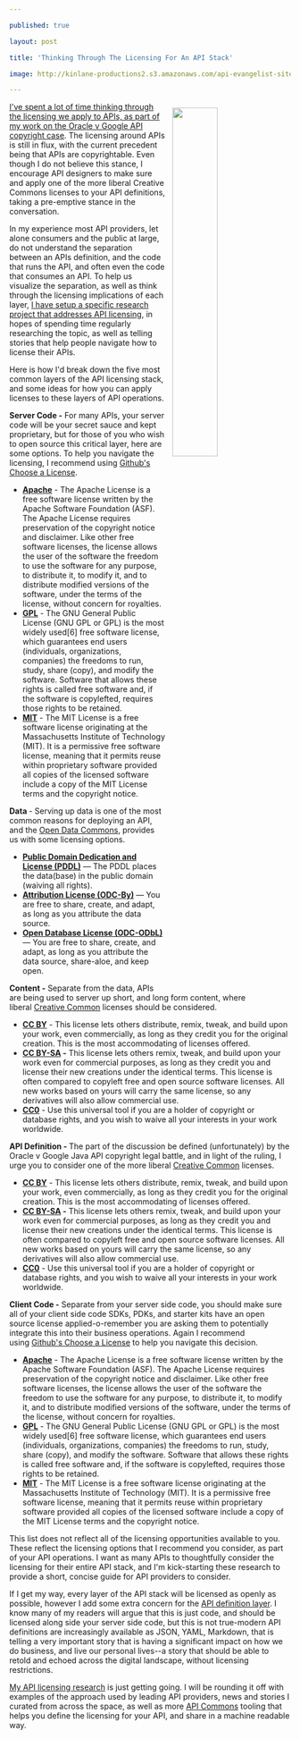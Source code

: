 ---
published: true
layout: post
title: 'Thinking Through The Licensing For An API Stack'
image: http://kinlane-productions2.s3.amazonaws.com/api-evangelist-site/blog/bw-licensing-stack.png
---

<p><img style="padding: 10px;" src="https://kinlane-productions2.s3.amazonaws.com/api-evangelist-site/blog/bw-licensing-stack.png" alt="" width="40%" align="right" />
<p><a href="http://apievangelist.com/2015/08/22/what-we-can-do-to-make-a-difference-in-the-wake-of-oracle-v-google-api-copyright-case/">I've spent a lot of time thinking through the licensing we apply to APIs, as part of my work on the Oracle v Google API copyright case</a>. The licensing around APIs is still in flux, with the current precedent being that APIs are copyrightable. Even though I do not believe this stance, I encourage API designers to make sure and apply one of the more liberal Creative Commons licenses to your API definitions, taking a pre-emptive stance in the conversation.
<p>In my experience most API providers, let alone consumers and the public at large, do not understand the separation between an APIs definition, and the code that runs the API, and often even the code that consumes an API. To help us visualize the separation, as well as think through the licensing implications of each layer, <a href="http://licensing.apievangelist.com/">I have setup a specific research project that addresses API licensing</a>, in hopes of spending time regularly researching the topic, as well as telling stories that help people navigate how to license their APIs.
<p>Here is how I'd break down the five most common layers of the API licensing stack, and some ideas for how you can apply licenses to these layers of API operations.
<p><strong>Server Code -</strong>&nbsp;For many APIs, your server code will be your secret sauce and kept proprietary, but for those of you who wish to open source this critical layer, here are some options. To help you navigate the licensing, I recommend using&nbsp;<a href="https://choosealicense.com/">Github's Choose a License</a>.
<ul>
<li><strong><a href="https://www.apache.org/licenses/LICENSE-2.0">Apache</a></strong>&nbsp;- The Apache License is a free software license written by the Apache Software Foundation (ASF). The Apache License requires preservation of the copyright notice and disclaimer. Like other free software licenses, the license allows the user of the software the freedom to use the software for any purpose, to distribute it, to modify it, and to distribute modified versions of the software, under the terms of the license, without concern for royalties.</li>
<li><strong><a href="https://www.gnu.org/licenses/gpl-3.0.en.html">GPL</a></strong>&nbsp;- The GNU General Public License (GNU GPL or GPL) is the most widely used[6] free software license, which guarantees end users (individuals, organizations, companies) the freedoms to run, study, share (copy), and modify the software. Software that allows these rights is called free software and, if the software is copylefted, requires those rights to be retained.</li>
<li><strong><a href="https://opensource.org/licenses/MIT">MIT</a></strong>&nbsp;- The MIT License is a free software license originating at the Massachusetts Institute of Technology (MIT). It is a permissive free software license, meaning that it permits reuse within proprietary software provided all copies of the licensed software include a copy of the MIT License terms and the copyright notice.</li>
</ul>
<p><strong>Data&nbsp;</strong>- Serving up data is one of the most common reasons for deploying an API, and the&nbsp;<a href="http://opendatacommons.org/">Open Data Commons</a>, provides us with some licensing options.
<ul>
<li><strong><a href="http://opendatacommons.org/licenses/pddl/">Public Domain Dedication and License (PDDL)</a></strong> &mdash; The PDDL places the data(base) in the public domain (waiving all rights).</li>
<li><strong><a href="http://opendatacommons.org/licenses/by/">Attribution License (ODC-By)</a></strong> &mdash; You are free to share, create, and adapt, as long as you attribute the data source.</li>
<li><strong><a href="http://opendatacommons.org/licenses/odbl/">Open Database License (ODC-ODbL)</a></strong> &mdash; You are free to share, create, and adapt, as long as you attribute the data source, share-aloe, and keep open.</li>
</ul>
<p><strong>Content -</strong>&nbsp;Separate from the data, APIs are being used to server up short, and long form content, where liberal&nbsp;<a href="https://creativecommons.org/">Creative Common</a>&nbsp;licenses should be considered.
<ul>
<li><strong><a href="https://creativecommons.org/licenses/by/4.0/">CC BY</a></strong>&nbsp;- This license lets others distribute, remix, tweak, and build upon your work, even commercially, as long as they credit you for the original creation. This is the most accommodating of licenses offered.</li>
<li><strong><a href="https://creativecommons.org/licenses/by-sa/4.0">CC BY-SA</a>&nbsp;-</strong>&nbsp;This license lets others remix, tweak, and build upon your work even for commercial purposes, as long as they credit you and license their new creations under the identical terms. This license is often compared to copyleft free and open source software licenses. All new works based on yours will carry the same license, so any derivatives will also allow commercial use.</li>
<li><strong><a href="https://creativecommons.org/about/cc0">CC0</a></strong>&nbsp;- Use this universal tool if you are a holder of copyright or database rights, and you wish to waive all your interests in your work worldwide.</li>
</ul>
<p><strong>API Definition -&nbsp;</strong>The part of the discussion be defined (unfortunately) by the Oracle v Google Java API copyright legal battle, and in light of the ruling, I urge you to consider one of the more liberal&nbsp;<a href="https://creativecommons.org/">Creative Common</a>&nbsp;licenses.
<ul>
<li><strong><a href="https://creativecommons.org/licenses/by/4.0/">CC BY</a></strong>&nbsp;- This license lets others distribute, remix, tweak, and build upon your work, even commercially, as long as they credit you for the original creation. This is the most accommodating of licenses offered.</li>
<li><strong><a href="https://creativecommons.org/licenses/by-sa/4.0">CC BY-SA</a>&nbsp;-</strong>&nbsp;This license lets others remix, tweak, and build upon your work even for commercial purposes, as long as they credit you and license their new creations under the identical terms. This license is often compared to copyleft free and open source software licenses. All new works based on yours will carry the same license, so any derivatives will also allow commercial use.</li>
<li><strong><a href="https://creativecommons.org/about/cc0">CC0</a></strong>&nbsp;- Use this universal tool if you are a holder of copyright or database rights, and you wish to waive all your interests in your work worldwide.</li>
</ul>
<p><strong>Client Code -</strong>&nbsp;Separate from your server side code, you should make sure all of your client side code SDKs, PDKs, and starter kits have an open source license applied-o-remember you are asking them to potentially integrate this into their business operations. Again&nbsp;I recommend using&nbsp;<a href="https://choosealicense.com/">Github's Choose a License</a>&nbsp;to help you navigate this decision.
<ul>
<li><strong><a href="https://www.apache.org/licenses/LICENSE-2.0">Apache</a></strong>&nbsp;- The Apache License is a free software license written by the Apache Software Foundation (ASF). The Apache License requires preservation of the copyright notice and disclaimer. Like other free software licenses, the license allows the user of the software the freedom to use the software for any purpose, to distribute it, to modify it, and to distribute modified versions of the software, under the terms of the license, without concern for royalties.</li>
<li><strong><a href="https://www.gnu.org/licenses/gpl-3.0.en.html">GPL</a></strong>&nbsp;- The GNU General Public License (GNU GPL or GPL) is the most widely used[6] free software license, which guarantees end users (individuals, organizations, companies) the freedoms to run, study, share (copy), and modify the software. Software that allows these rights is called free software and, if the software is copylefted, requires those rights to be retained.</li>
<li><strong><a href="https://opensource.org/licenses/MIT">MIT</a></strong>&nbsp;- The MIT License is a free software license originating at the Massachusetts Institute of Technology (MIT). It is a permissive free software license, meaning that it permits reuse within proprietary software provided all copies of the licensed software include a copy of the MIT License terms and the copyright notice.</li>
</ul>
<p>This list does not reflect all of the licensing opportunities available to you. These reflect the licensing options that I recommend you consider, as part of your API operations. I want as many APIs to thoughtfully consider the licensing for their entire API stack, and I'm kick-starting these research to provide a short, concise guide for API providers to consider.&nbsp;
<p>If I get my way, every layer of the API stack will be licensed as openly as possible, however I add some extra concern for the <a href="http://definitions.apievangelist.com/">API definition layer</a>. I know many of my readers will argue that this is just code, and should be licensed along side your server side code, but this is not true-modern API definitions are increasingly available as JSON, YAML, Markdown, that is telling a very important story that is having a significant impact on how we do business, and live our personal lives--a story that should be able to retold and echoed across the digital landscape, without licensing restrictions.
<p><a href="http://licensing.apievangelist.com/">My API licensing research</a> is just getting going. I will be rounding it off with examples of the approach used by leading API providers, news and stories I curated from across the space, as well as more&nbsp;<a href="http://apicommons.org">API Commons</a>&nbsp;tooling that helps you define the licensing for your API, and share in a machine readable way.

